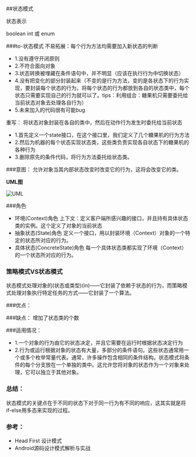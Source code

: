 ##状态模式

状态表示

boolean int 或 enum


###to-状态模式
不易拓展：每个行为方法均需要加入新状态的判断

- 1.没有遵守开闭原则
- 2.不符合面向对象
- 3.状态转换被埋藏在条件语句中，并不明显（应该在执行行为中切换状态）
- 4.没有把变化的部分封装起来（不变的是行为方法，变的是各状态下的行为实现，要封装每个状态的行为，将每个状态的行为都放到各自的状态类中，每个状态只需要实现自己的行为就可以了。tips：利用组合：糖果机只需要委托给当前状态对象去处理各自行为）
- 5.未来加入的代码很有可能bug

重写：
将状态对象封装在各自的类中，然后在动作行为发生时委托给当前状态

- 1.首先定义一个state接口，在这个接口里，我们定义了几个糖果机的行为方法
- 2.然后为机器的每个状态实现状态类，这些类负责实现各自状态下的糖果机的各种行为
- 3.删除原先的条件代码，将行为方法委托给状态类。


###意图：
允许对象当其内部状态改变时改变它的行为，这将会改变它的类。


**UML图**

 ![UML](https://upload.wikimedia.org/wikipedia/commons/e/e8/State_Design_Pattern_UML_Class_Diagram.svg "UML图")


###角色
- 环境(Context)角色   上下文：定义客户端所感兴趣的接口，并且持有具体状态类的实例。这个定义了对象的当前状态
- 抽象状态(State)角色
定义一个接口，用以封装环境（Context）对象的一个特定的状态所对应的行为。
- 具体状态(ConcreteState)角色
每一个具体状态类都实现了环境（Context）的一个状态所对应的行为。

### 策略模式VS状态模式
状态模式处理对象的(状态或类型)(in)——它封装了依赖于状态的行为，而策略模式处理对象执行特定任务的方式——它封装了一个算法。

###优点：


###缺点：
增加了状态类的个数


###适用情况：

- 1.一个对象的行为由它的状态决定，并且它需要在运行时根据状态决定行为
- 2.行为或运行根据对象的状态有大量，多部分的条件语句。这些状态通常用一个或多个枚举常量代表。通常，许多操作包含相同的条件结构。状态模式将条件的每个分支放在一个单独的类中。这允许您将对象的状态作为一个对象来处理，它可以独立于其他对象。


### 总结：
状态模式的关键点在于不同的状态下对于同一行为有不同的响应，这其实就是将if-else用多态来实现的过程。

### 参考：

- Head First 设计模式
- Android源码设计模式解析与实战